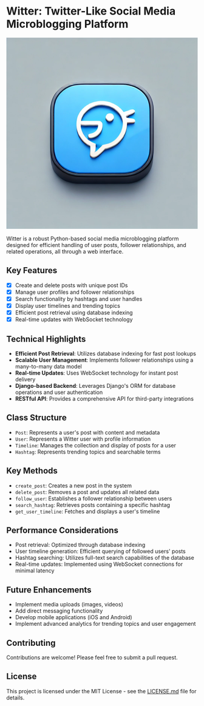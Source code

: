 # Witter: Twitter-Like Social Media Microblogging Platform

<img src="https://github.com/chriseborowski/witter/blob/main/social/witter/static/images/Witter%20Twitter-Like%20Social%20Media%20Microblogging%20Platform%20logo.jpeg" alt="Witter: Twitter-Like Social Media Microblogging Platform" title="Witter: Twitter-Like Social Media Microblogging Platform" />

Witter is a robust Python-based social media microblogging platform designed for efficient handling of user posts, follower relationships, and related operations, all through a web interface.

## Key Features

- [x] Create and delete posts with unique post IDs
- [x] Manage user profiles and follower relationships
- [x] Search functionality by hashtags and user handles
- [x] Display user timelines and trending topics
- [x] Efficient post retrieval using database indexing
- [x] Real-time updates with WebSocket technology

## Technical Highlights

- **Efficient Post Retrieval**: Utilizes database indexing for fast post lookups
- **Scalable User Management**: Implements follower relationships using a many-to-many data model
- **Real-time Updates**: Uses WebSocket technology for instant post delivery
- **Django-based Backend**: Leverages Django's ORM for database operations and user authentication
- **RESTful API**: Provides a comprehensive API for third-party integrations

## Class Structure

- `Post`: Represents a user's post with content and metadata
- `User`: Represents a Witter user with profile information
- `Timeline`: Manages the collection and display of posts for a user
- `Hashtag`: Represents trending topics and searchable terms

## Key Methods

- `create_post`: Creates a new post in the system
- `delete_post`: Removes a post and updates all related data
- `follow_user`: Establishes a follower relationship between users
- `search_hashtag`: Retrieves posts containing a specific hashtag
- `get_user_timeline`: Fetches and displays a user's timeline

## Performance Considerations

- Post retrieval: Optimized through database indexing
- User timeline generation: Efficient querying of followed users' posts
- Hashtag searching: Utilizes full-text search capabilities of the database
- Real-time updates: Implemented using WebSocket connections for minimal latency

## Future Enhancements

- Implement media uploads (images, videos)
- Add direct messaging functionality
- Develop mobile applications (iOS and Android)
- Implement advanced analytics for trending topics and user engagement

## Contributing

Contributions are welcome! Please feel free to submit a pull request.

## License

This project is licensed under the MIT License - see the [LICENSE.md](LICENSE.md) file for details.
